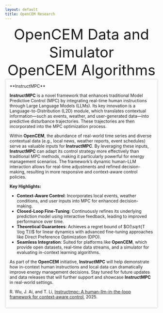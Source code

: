 ```yaml
---
layout: default
title: OpenCEM Research
---
```

<center><font size=20>OpenCEM Data and Simulator</font></center>






<center><font size=20>OpenCEM Algorithms</font></center>

<div style="border: 1px solid #ccc; padding: 1em; border-radius: 4px;">
**InstructMPC**

**InstructMPC** is a novel framework that enhances traditional Model Predictive Control (MPC) by integrating real-time human instructions through Large Language Models (LLMs). Its key innovation is a Language-to-Distribution (L2D) module, which translates contextual information—such as events, weather, and user-generated data—into predictive disturbance trajectories. These trajectories are then incorporated into the MPC optimization process.

Within **OpenCEM**, the abundance of real-world time series and diverse contextual data (e.g., local news, weather reports, event schedules) serve as valuable inputs for **InstructMPC**. By leveraging these inputs, **InstructMPC** can adapt its control strategy more effectively than traditional MPC methods, making it particularly powerful for energy management scenarios. The framework’s dynamic human-LLM interaction allows for real-time adjustments and refined decision-making, resulting in more responsive and context-aware control policies.

**Key Highlights:**

- **Context-Aware Control**: Incorporates local events, weather conditions, and user inputs into MPC for enhanced decision-making.
- **Closed-Loop Fine-Tuning**: Continuously refines its underlying prediction model using interactive feedback, leading to improved performance over time.
- **Theoretical Guarantees**: Achieves a regret bound of $O(\sqrt{T \log T})$ for linear dynamics with advanced fine-tuning approaches like Direct Preference Optimization (DPO).
- **Seamless Integration**: Suited for platforms like **OpenCEM**, which provide open datasets, real-time data streams, and a simulator for evaluating in-context learning algorithms.

As part of the **OpenCEM** initiative, **InstructMPC** will help demonstrate how in-context human instructions and local data can dramatically improve energy management decisions. Stay tuned for future updates and data releases that will further support and showcase **InstructMPC** in real-world settings.

R. Wu, J. Ai, and T. Li, [Instructmpc: A human-llm-in-the-loop framework for context-aware
control](https://arxiv.org/abs/2504.05946), 2025.

</div>
